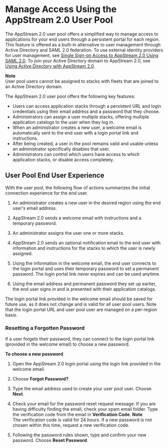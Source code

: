 # Manage Access Using the AppStream 2\.0 User Pool<a name="user-pool"></a>

The AppStream 2\.0 user pool offers a simplified way to manage access to applications for your end users through a persistent portal for each region\. This feature is offered as a built\-in alternative to user management through Active Directory and SAML 2\.0 federation\. To use external identity providers for user management, see [Single Sign\-on Access to AppStream 2\.0 Using SAML 2\.0](external-identity-providers.md)\. To join your Active Directory domain to AppStream 2\.0, see [Using Active Directory with AppStream 2\.0](active-directory.md)\.

**Note**  
User pool users cannot be assigned to stacks with fleets that are joined to an Active Directory domain\.

The AppStream 2\.0 user pool offers the following key features:
+ Users can access application stacks through a persistent URL and login credentials using their email address and a password that they choose\.
+ Administrators can assign a user multiple stacks, offering multiple application catalogs to the user when they log in\.
+ When an administrator creates a new user, a welcome email is automatically sent to the end user with a login portal link and instructions\.
+ After being created, a user in the pool remains valid and usable unless an administrator specifically disables that user\.
+ Administrators can control which users have access to which application stacks, or disable access completely\.

## User Pool End User Experience<a name="user-pool-end-user"></a>

With the user pool, the following flow of actions summarizes the initial connection experience for the end user\. 

1. An administrator creates a new user in the desired region using the end user's email address\.

1. AppStream 2\.0 sends a welcome email with instructions and a temporary password\.

1. An administrator assigns the user one or more stacks\. 

1. AppStream 2\.0 sends an optional notification email to the end user with information and instructions for the stacks to which the user is newly assigned\.

1. Using the information in the welcome email, the end user connects to the login portal and uses their temporary password to set a permanent password\. The login portal link never expires and can be used anytime\.

1. Using the email address and permanent password they set up earlier, the end user signs in and is presented with their application catalogs\.

The login portal link provided in the welcome email should be saved for future use, as it does not change and is valid for all user pool users\. Note that the login portal URL and user pool user are managed on a per\-region basis\.

### Resetting a Forgotten Password<a name="user-pool-end-user-reset-password"></a>

If a user forgets their password, they can connect to the login portal link \(provided in the welcome email\) to choose a new password\.

**To choose a new password**

1. Open the AppStream 2\.0 login portal using the login link provided in the welcome email\.

1. Choose **Forgot Password?**\.

1. Type the email address used to create your user pool user\. Choose **Next**\.

1. Check your email for the password reset request message\. If you are having difficulty finding the email, check your spam email folder\. Type the verification code from the email in **Verification Code**\.
**Note**  
The verification code is valid for 24 hours\. If a new password is not chosen within this time, request a new verification code\.

1. Following the password rules shown, type and confirm your new password\. Choose **Reset Password**\.